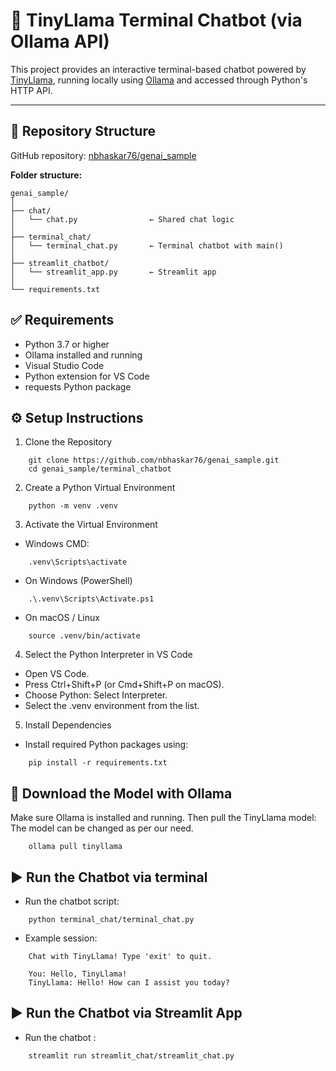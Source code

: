 # 🦙 TinyLlama Terminal Chatbot (via Ollama API)

This project provides an interactive terminal-based chatbot powered by [TinyLlama](https://ollama.com/library/tinyllama), running locally using [Ollama](https://ollama.com) and accessed through Python's HTTP API.

---

## 📁 Repository Structure

GitHub repository: [nbhaskar76/genai_sample](https://github.com/nbhaskar76/genai_sample)

**Folder structure:**

```
genai_sample/
│
├── chat/
│   └── chat.py                ← Shared chat logic
│
├── terminal_chat/
│   └── terminal_chat.py       ← Terminal chatbot with main()
│
├── streamlit_chatbot/
│   └── streamlit_app.py       ← Streamlit app
│
└── requirements.txt
```

## ✅ Requirements
- Python 3.7 or higher
- Ollama installed and running
- Visual Studio Code
- Python extension for VS Code
- requests Python package

## ⚙️ Setup Instructions

1. Clone the Repository
   
```
    git clone https://github.com/nbhaskar76/genai_sample.git
    cd genai_sample/terminal_chatbot
```
2. Create a Python Virtual Environment

```
    python -m venv .venv
```

3. Activate the Virtual Environment

- Windows CMD:
```
    .venv\Scripts\activate
```
- On Windows (PowerShell)

```
    .\.venv\Scripts\Activate.ps1
```
- On macOS / Linux
```
    source .venv/bin/activate
```
4. Select the Python Interpreter in VS Code
- Open VS Code.
- Press Ctrl+Shift+P (or Cmd+Shift+P on macOS).
- Choose Python: Select Interpreter.
- Select the .venv environment from the list.

5. Install Dependencies
- Install required Python packages using:
```
    pip install -r requirements.txt
```

## 🤖 Download the Model with Ollama
Make sure Ollama is installed and running. Then pull the TinyLlama model: The model can be changed as per our need.
```
    ollama pull tinyllama
```
## ▶️ Run the Chatbot via terminal

- Run the chatbot script:
```
    python terminal_chat/terminal_chat.py
```
- Example session:

```
    Chat with TinyLlama! Type 'exit' to quit.

    You: Hello, TinyLlama!
    TinyLlama: Hello! How can I assist you today?
```

## ▶️ Run the Chatbot via Streamlit App

- Run the chatbot :
```
    streamlit run streamlit_chat/streamlit_chat.py
```